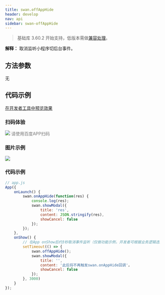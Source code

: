 ```yaml
---
title: swan.offAppHide
header: develop
nav: api
sidebar: swan-offAppHide
---
```


 
> 基础库 3.60.2 开始支持，低版本需做[兼容处理](https://smartprogram.baidu.com/docs/develop/swan/compatibility/)。

**解释：** 取消监听小程序切后台事件。

##  方法参数

 无
 
## 代码示例

<a href="swanide://fragment/75379c24eb11bd10506a3f14c57a9ea61573990215340" title="在开发者工具中预览效果" target="_self">在开发者工具中预览效果</a>

### 扫码体验

<div class='scan-code-container'>
    <img src="https://b.bdstatic.com/miniapp/assets/images/doc_demo/offAppHide.png" class="demo-qrcode-image" />
    <font color=#777 12px>请使用百度APP扫码</font>
</div>




### 图片示例

<div class="m-doc-custom-examples">
    <div class="m-doc-custom-examples-correct">
        <img src="https://b.bdstatic.com/miniapp/images/offAppHide.gif">
    </div>
    <div class="m-doc-custom-examples-correct">
        <img src=" ">
    </div>
    <div class="m-doc-custom-examples-correct">
        <img src=" ">
    </div>     
</div>

### 代码示例



```js
// app.js
App({
    onLaunch() {
        swan.onAppHide(function(res) {
            console.log(res);
            swan.showModal({
                title: 'res',
                content: JSON.stringify(res),
                showCancel: false
            });
        });
    },
    onShow() {
        // 在App onShow后约3秒取消事件监听（仅做功能示例，开发者可根据业务逻辑选择取消监听时机）
        setTimeout(() => {
            swan.offAppHide();
            swan.showModal({
                title: '',
                content: '此后将不再触发swan.onAppHide回调'，
                showCancel: false
            });
        }, 3000)
    }
});
```

